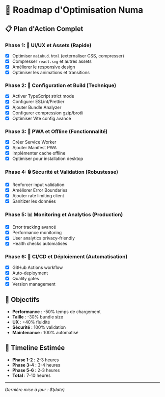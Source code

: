 # 🚀 Roadmap d'Optimisation Numa

## 📋 Plan d'Action Complet

### Phase 1: 🎨 UI/UX et Assets (Rapide)
- [x] Optimiser `mainhud.html` (externaliser CSS, compresser)
- [x] Compresser `react.svg` et autres assets
- [x] Améliorer le responsive design
- [x] Optimiser les animations et transitions

### Phase 2: 🔧 Configuration et Build (Technique)
- [x] Activer TypeScript strict mode
- [x] Configurer ESLint/Prettier
- [x] Ajouter Bundle Analyzer
- [x] Configurer compression gzip/brotli
- [x] Optimiser Vite config avancé

### Phase 3: 📱 PWA et Offline (Fonctionnalité)
- [x] Créer Service Worker
- [x] Ajouter Manifest PWA
- [x] Implémenter cache offline
- [x] Optimiser pour installation desktop

### Phase 4: 🔒 Sécurité et Validation (Robustesse)
- [x] Renforcer input validation
- [x] Améliorer Error Boundaries
- [x] Ajouter rate limiting client
- [x] Sanitizer les données

### Phase 5: 📊 Monitoring et Analytics (Production)
- [x] Error tracking avancé
- [x] Performance monitoring
- [x] User analytics privacy-friendly
- [x] Health checks automatisés

### Phase 6: 🚀 CI/CD et Déploiement (Automatisation)
- [x] GitHub Actions workflow
- [x] Auto-deployment
- [x] Quality gates
- [x] Version management

## 🎯 Objectifs
- **Performance** : -50% temps de chargement
- **Taille** : -30% bundle size
- **UX** : +40% fluidité
- **Sécurité** : 100% validation
- **Maintenance** : 100% automatisé

## 📅 Timeline Estimée
- **Phase 1-2** : 2-3 heures
- **Phase 3-4** : 3-4 heures  
- **Phase 5-6** : 2-3 heures
- **Total** : 7-10 heures

---
*Dernière mise à jour : $(date)*
